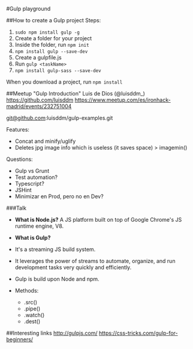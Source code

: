 #Gulp playground

##How to create a Gulp project
Steps:
1. `sudo npm install gulp -g`
2. Create a folder for your project
3. Inside the folder, run `npm init`
4. `npm install gulp --save-dev`
5. Create a gulpfile.js
6. Run `gulp <taskName>`
7. `npm install gulp-sass --save-dev`

When you download a project, run `npm install`

##Meetup "Gulp Introduction"
Luis de Dios (@luisddm_)
https://github.com/luisddm
https://www.meetup.com/es/ironhack-madrid/events/232751004

git@github.com:luisddm/gulp-examples.git

Features:
* Concat and minify/uglify
* Deletes jpg image info which is useless (it saves space) > imagemin()

Questions:
* Gulp vs Grunt
* Test automation?
* Typescript?
* JSHint
* Minimizar en Prod, pero no en Dev?


###Talk
* **What is Node.js?**
A JS platform built on top of Google Chrome's JS runtime engine, V8.

* **What is Gulp?**
* It's a streaming JS build system.
* It leverages the power of streams to automate, organize, and run development tasks very quickly and efficiently.
* Gulp is build upon Node and npm.

* Methods:
  * .src()
  * .pipe()
  * .watch()
  * .dest()

##Interesting links
http://gulpjs.com/
https://css-tricks.com/gulp-for-beginners/